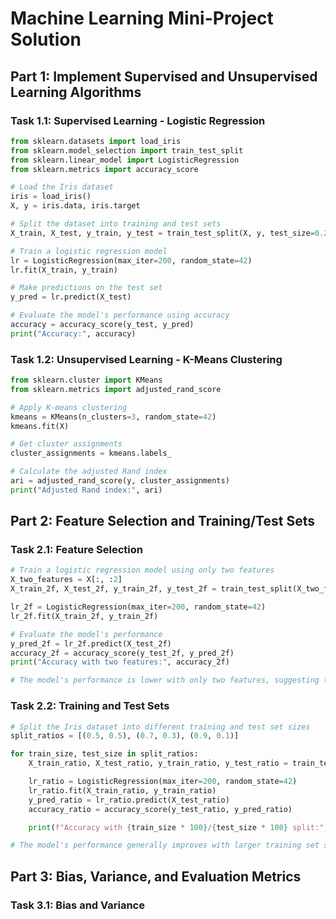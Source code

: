 # Machine Learning Mini-Project Solution

## Part 1: Implement Supervised and Unsupervised Learning Algorithms

### Task 1.1: Supervised Learning - Logistic Regression

```python
from sklearn.datasets import load_iris
from sklearn.model_selection import train_test_split
from sklearn.linear_model import LogisticRegression
from sklearn.metrics import accuracy_score

# Load the Iris dataset
iris = load_iris()
X, y = iris.data, iris.target

# Split the dataset into training and test sets
X_train, X_test, y_train, y_test = train_test_split(X, y, test_size=0.2, random_state=42)

# Train a logistic regression model
lr = LogisticRegression(max_iter=200, random_state=42)
lr.fit(X_train, y_train)

# Make predictions on the test set
y_pred = lr.predict(X_test)

# Evaluate the model's performance using accuracy
accuracy = accuracy_score(y_test, y_pred)
print("Accuracy:", accuracy)
```

### Task 1.2: Unsupervised Learning - K-Means Clustering

```python
from sklearn.cluster import KMeans
from sklearn.metrics import adjusted_rand_score

# Apply K-means clustering
kmeans = KMeans(n_clusters=3, random_state=42)
kmeans.fit(X)

# Get cluster assignments
cluster_assignments = kmeans.labels_

# Calculate the adjusted Rand index
ari = adjusted_rand_score(y, cluster_assignments)
print("Adjusted Rand index:", ari)
```

## Part 2: Feature Selection and Training/Test Sets
### Task 2.1: Feature Selection

```python
# Train a logistic regression model using only two features
X_two_features = X[:, :2]
X_train_2f, X_test_2f, y_train_2f, y_test_2f = train_test_split(X_two_features, y, test_size=0.2, random_state=42)

lr_2f = LogisticRegression(max_iter=200, random_state=42)
lr_2f.fit(X_train_2f, y_train_2f)

# Evaluate the model's performance
y_pred_2f = lr_2f.predict(X_test_2f)
accuracy_2f = accuracy_score(y_test_2f, y_pred_2f)
print("Accuracy with two features:", accuracy_2f)

# The model's performance is lower with only two features, suggesting that the other features contain valuable information.
```

### Task 2.2: Training and Test Sets

```python
# Split the Iris dataset into different training and test set sizes
split_ratios = [(0.5, 0.5), (0.7, 0.3), (0.9, 0.1)]

for train_size, test_size in split_ratios:
    X_train_ratio, X_test_ratio, y_train_ratio, y_test_ratio = train_test_split(X, y, test_size=test_size, random_state=42)

    lr_ratio = LogisticRegression(max_iter=200, random_state=42)
    lr_ratio.fit(X_train_ratio, y_train_ratio)
    y_pred_ratio = lr_ratio.predict(X_test_ratio)
    accuracy_ratio = accuracy_score(y_test_ratio, y_pred_ratio)

    print(f"Accuracy with {train_size * 100}/{test_size * 100} split:", accuracy_ratio)

# The model's performance generally improves with larger training set sizes, indicating the importance of having sufficient training data.
```

## Part 3: Bias, Variance, and Evaluation Metrics

### Task 3.1: Bias and Variance

```python